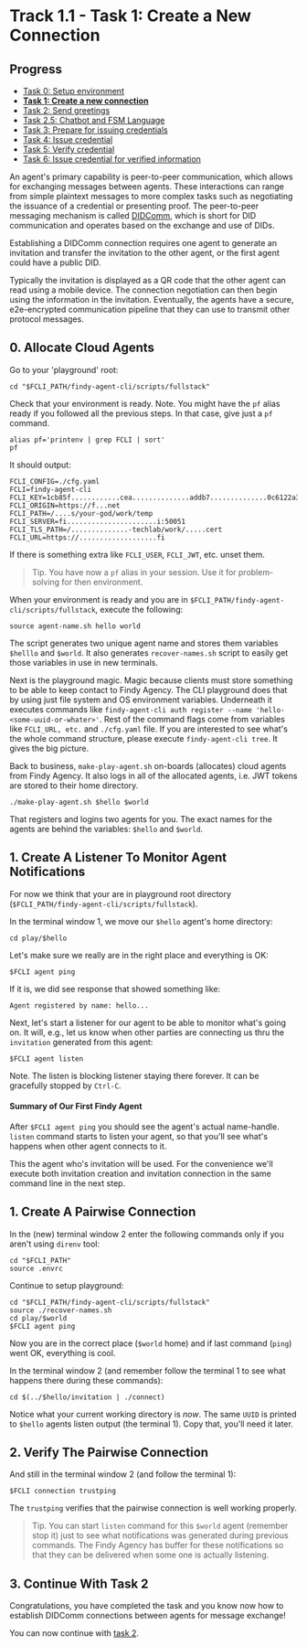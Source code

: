 # Track 1.1 - Task 1: Create a New Connection

## Progress

* [Task 0: Setup environment](../README.md)
* [**Task 1: Create a new connection**](../task1/README.md)
* [Task 2: Send greetings](../task2/README.md)
* [Task 2.5: Chatbot and FSM Language](../task2.5/README.md)
* [Task 3: Prepare for issuing credentials](../task3/README.md)
* [Task 4: Issue credential](../task4/README.md)
* [Task 5: Verify credential](../task5/README.md)
* [Task 6: Issue credential for verified information](../task6/README.md)

An agent's primary capability is peer-to-peer communication, which allows for
exchanging messages between agents. These interactions can range from simple
plaintext messages to more complex tasks such as negotiating the issuance of a
credential or presenting proof. The peer-to-peer messaging mechanism is called
[DIDComm](https://identity.foundation/didcomm-messaging/spec/), which is short
for DID communication and operates based on the exchange and use of DIDs.

Establishing a DIDComm connection requires one agent to generate an invitation
and transfer the invitation to the other agent, or the first agent could have a
public DID.

Typically the invitation is displayed as a QR code that the other agent can read
using a mobile device. The connection negotiation can then begin using the
information in the invitation. Eventually, the agents have a secure,
e2e-encrypted communication pipeline that they can use to transmit other
protocol messages.

## 0. Allocate Cloud Agents

Go to your 'playground' root:
```shell
cd "$FCLI_PATH/findy-agent-cli/scripts/fullstack"
```

Check that your environment is ready. Note. You might have the `pf` alias ready
if you followed all the previous steps. In that case, give just a `pf` command.
```shell
alias pf='printenv | grep FCLI | sort'
pf
```
It should output:
```shell
FCLI_CONFIG=./cfg.yaml
FCLI=findy-agent-cli
FCLI_KEY=1cb85f............cea..............addb7..............0c6122a340
FCLI_ORIGIN=https://f...net
FCLI_PATH=/....s/your-god/work/temp
FCLI_SERVER=fi......................i:50051
FCLI_TLS_PATH=/..............-techlab/work/.....cert
FCLI_URL=https://...................fi
```
If there is something extra like `FCLI_USER`, `FCLI_JWT`, etc. unset them.

> Tip. You have now a `pf` alias in your session. Use it for problem-solving for
> then environment.

When your environment is ready and you are in
`$FCLI_PATH/findy-agent-cli/scripts/fullstack`, execute the following: 
```shell
source agent-name.sh hello world
```
The script generates two unique agent name and stores them variables `$helllo`
and `$world`. It also generates `recover-names.sh` script to easily get those
variables in use in new terminals.

Next is the playground magic. Magic because clients must store something to be
able to keep contact to Findy Agency. The CLI playground does that by using just
file system and OS environment variables. Underneath it executes commands like
`findy-agent-cli auth register --name 'hello-<some-uuid-or-whater>'`. Rest of
the command flags come from variables like `FCLI_URL, etc.` and `./cfg.yaml`
file. If you are interested to see what's the whole command structure, please
execute `findy-agent-cli tree`. It gives the big picture.

Back to business, `make-play-agent.sh` on-boards (allocates) cloud agents from
Findy Agency. It also logs in all of the allocated agents, i.e. JWT tokens are
stored to their home directory.

```shell
./make-play-agent.sh $hello $world
```
That registers and logins two agents for you. The exact names for the agents are
behind the variables: `$hello` and `$world`.

## 1. Create A Listener To Monitor Agent Notifications

For now we think that your are in playground root directory
(`$FCLI_PATH/findy-agent-cli/scripts/fullstack`).

In the terminal window 1, we move our `$hello` agent's home directory:
```shell
cd play/$hello
```
Let's make sure we really are in the right place and everything is OK:
```shell
$FCLI agent ping
```
If it is, we did see response that showed something like:
```shell
Agent registered by name: hello...
```
Next, let's start a listener for our agent to be able to monitor what's going
on. It will, e.g., let us know when other parties are connecting us thru the
`invitation` generated from this agent:
```shell
$FCLI agent listen
```
Note. The listen is blocking listener staying there forever. It can be
gracefully stopped by `Ctrl-C`.

#### Summary of Our First Findy Agent

After `$FCLI agent ping` you should see the agent's actual name-handle. `listen`
command starts to listen your agent, so that you'll see what's happens when
other agent connects to it.

This the agent who's invitation will be used. For the convenience we'll execute
both invitation creation and invitation connection in the same command line in
the next step.

## 1. Create A Pairwise Connection

In the (new) terminal window 2 enter the following commands only if you aren't
using `direnv` tool:
```shell
cd "$FCLI_PATH"
source .envrc
```
Continue to setup playground:
```shell
cd "$FCLI_PATH/findy-agent-cli/scripts/fullstack"
source ./recover-names.sh
cd play/$world
$FCLI agent ping
```
Now you are in the correct place (`$world` home) and if last command (`ping`) went
OK, everything is cool.

In the terminal window 2 (and remember follow the terminal 1 to see what happens
there during these commands):
```shell
cd $(../$hello/invitation | ./connect)
```
Notice what your current working directory is *now*. The same `UUID` is printed to
`$hello` agents listen output (the terminal 1). Copy that, you'll need it later.

## 2. Verify The Pairwise Connection

And still in the terminal window 2 (and follow the terminal 1):
```shell
$FCLI connection trustping
```
The `trustping` verifies that the pairwise connection is well working properly.

> Tip. You can start `listen` command for this `$world` agent (remember stop it)
> just to see what notifications was generated during previous commands. The
> Findy Agency has buffer for these notifications so that they can be delivered
> when some one is actually listening.

## 3. Continue With Task 2

Congratulations, you have completed the task and you know now how to establish
DIDComm connections between agents for message exchange!

You can now continue with [task 2](../task2/README.md).

